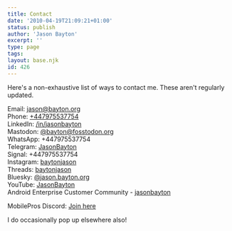 ```yaml
---
title: Contact
date: '2010-04-19T21:09:21+01:00'
status: publish
author: 'Jason Bayton'
excerpt: ''
type: page
tags: 
layout: base.njk
id: 426
---
```

Here's a non-exhaustive list of ways to contact me. These aren't regularly updated. 

Email: [jason@bayton.org](mailto:jason@bayton.org)  
Phone: [+447975537754](tel:+447975537754)  
LinkedIn: [/in/jasonbayton](https://linkedin.com/in/jasonbayton)  
Mastodon: [@bayton@fosstodon.org](https://fosstodon.org/@bayton)  
WhatsApp: +447975537754  
Telegram: [JasonBayton](https://t.me/JasonBayton)  
Signal: +447975537754  
Instagram: [baytonjason](https://instagram.com/baytonjason)  
Threads: [baytonjason](https://threads.net/@baytonjason)  
Bluesky: [@jason.bayton.org](https://bsky.app/profile/jason.bayton.org)  
YouTube: [JasonBayton](https://youtube.com/@jasonbayton)  
Android Enterprise Customer Community - [jasonbayton](https://www.androidenterprise.community/t5/user/viewprofilepage/user-id/11)


MobilePros Discord: [Join here](https://discord.gg/KGEpPxnjNu)  

I do occasionally pop up elsewhere also!
